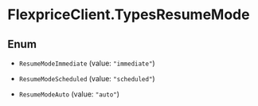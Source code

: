 # FlexpriceClient.TypesResumeMode

## Enum


* `ResumeModeImmediate` (value: `"immediate"`)

* `ResumeModeScheduled` (value: `"scheduled"`)

* `ResumeModeAuto` (value: `"auto"`)


